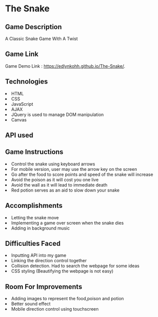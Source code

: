# The Snake

## Game Description

A Classic Snake Game With A Twist

## Game Link

Game Demo Link : https://edlynkohh.github.io/The-Snake/.

## Technologies

<li> HTML
<li> CSS
<li> JavaScript
<li> AJAX
<li> JQuery is used to manage DOM manipulation
<li> Canvas

## API used

## Game Instructions

<li> Control the snake using keyboard arrows
<li> For mobile version, user may use the arrow key on the screen
<li> Go after the food to score points and speed of the snake will increase
<li> Avoid the poison as it will cost you one live
<li> Avoid the wall as it will lead to immediate death
<li> Red potion serves as an aid to slow down your snake

## Accomplishments

<li> Letting the snake move
<li> Implementing a game over screen when the snake dies
<li> Adding in background music

## Difficulties Faced

<li> Inputting API into my game
<li> Linking the direction control together
<li> Collision detection. Had to search the webpage for some ideas
<li> CSS styling (Beautifying the webpage is not easy)

## Room For Improvements

<li> Adding images to represent the food,poison and potion
<li> Better sound effect
<li> Mobile direction control using touchscreen
